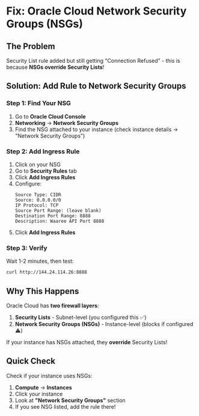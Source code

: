 # Fix: Oracle Cloud Network Security Groups (NSGs)

## The Problem
Security List rule added but still getting "Connection Refused" - this is because **NSGs override Security Lists**!

## Solution: Add Rule to Network Security Groups

### Step 1: Find Your NSG
1. Go to **Oracle Cloud Console**
2. **Networking** → **Network Security Groups**
3. Find the NSG attached to your instance (check instance details → "Network Security Groups")

### Step 2: Add Ingress Rule
1. Click on your NSG
2. Go to **Security Rules** tab
3. Click **Add Ingress Rules**
4. Configure:
   ```
   Source Type: CIDR
   Source: 0.0.0.0/0
   IP Protocol: TCP
   Source Port Range: (leave blank)
   Destination Port Range: 8888
   Description: Waaree API Port 8888
   ```
5. Click **Add Ingress Rules**

### Step 3: Verify
Wait 1-2 minutes, then test:
```bash
curl http://144.24.114.26:8888
```

## Why This Happens

Oracle Cloud has **two firewall layers**:
1. **Security Lists** - Subnet-level (you configured this ✅)
2. **Network Security Groups (NSGs)** - Instance-level (blocks if configured ⚠️)

If your instance has NSGs attached, they **override** Security Lists!

## Quick Check

Check if your instance uses NSGs:
1. **Compute** → **Instances**
2. Click your instance
3. Look at **"Network Security Groups"** section
4. If you see NSG listed, add the rule there!

